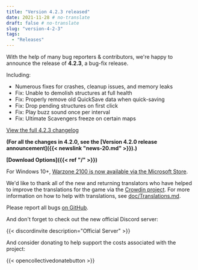 ```yaml
---
title: "Version 4.2.3 released"
date: 2021-11-28 # no-translate
draft: false # no-translate
slug: "version-4-2-3"
tags:
  - "Releases"
---
```


With the help of many bug reporters & contributors, we're happy to announce the release of **4.2.3**, a bug-fix release.

Including:
- Numerous fixes for crashes, cleanup issues, and memory leaks
- Fix: Unable to demolish structures at full health
- Fix: Properly remove old QuickSave data when quick-saving
- Fix: Drop pending structures on first click
- Fix: Play buzz sound once per interval
- Fix: Ultimate Scavengers freeze on certain maps

[View the full 4.2.3 changelog](https://github.com/Warzone2100/warzone2100/raw/4.2.3/ChangeLog)

**(For all the changes in 4.2.0, see the [Version 4.2.0 release announcement]({{< newslink "news-20.md" >}}).)**

**[Download Options]({{< ref "/" >}})**

For Windows 10+, [Warzone 2100 is now available via the Microsoft Store](https://www.microsoft.com/store/apps/9MW0Z4MPCS8C).

We'd like to thank all of the new and returning translators who have helped to improve the translations for the game via the [Crowdin project](https://crowdin.com/project/warzone2100). For more information on how to help with translations, see [doc/Translations.md](https://github.com/Warzone2100/warzone2100/blob/master/doc/Translations.md#how-do-i-help-translate).

Please report all bugs [on GitHub](https://github.com/Warzone2100/warzone2100/issues).

And don't forget to check out the new official Discord server:

{{< discordinvite description="Official Server" >}}

And consider donating to help support the costs associated with the project:

{{< opencollectivedonatebutton >}}
